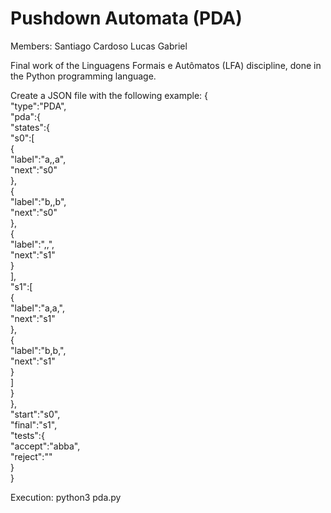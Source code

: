 # Pushdown Automata (PDA)

Members:
    Santiago Cardoso
    Lucas Gabriel

Final work of the Linguagens Formais e Autômatos ​​(LFA) discipline, done in the Python programming language.

Create a JSON file with the following example:
{  
   "type":"PDA",  
   "pda":{  
      "states":{  
         "s0":[  
            {  
               "label":"a,,a",  
               "next":"s0"  
            },  
            {  
               "label":"b,,b",  
               "next":"s0"  
            },  
            {  
               "label":",,",  
               "next":"s1"  
            }  
         ],  
         "s1":[  
            {  
               "label":"a,a,",  
               "next":"s1"  
            },  
            {  
               "label":"b,b,",  
               "next":"s1"  
            }  
         ]  
      }  
   },  
   "start":"s0",  
   "final":"s1",  
   "tests":{  
         "accept":"abba",  
         "reject":""  
   }  
}  

Execution:
    python3 pda.py
